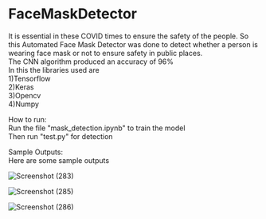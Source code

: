 # FaceMaskDetector
It is essential in these COVID times to ensure the safety of the people. So this Automated Face Mask Detector was done to detect whether a person is wearing face mask or not to ensure safety in public places. <br/>
The CNN algorithm produced an accuracy of 96% <br/>
In this the libraries used are <br/>
1)Tensorflow <br/>
2)Keras <br/>
3)Opencv <br/>
4)Numpy <br/>

How to run:<br/>
Run the file "mask_detection.ipynb" to train the model<br/>
Then run "test.py" for detection<br/>

Sample Outputs:<br/>
Here are some sample outputs

![Screenshot (283)](https://user-images.githubusercontent.com/62705750/154032230-ce8a51d5-f3f3-4ddf-a257-2df4884fbe40.png)

![Screenshot (285)](https://user-images.githubusercontent.com/62705750/154032338-fee0dd08-0187-47c3-b654-d362f1df8f0d.png)

![Screenshot (286)](https://user-images.githubusercontent.com/62705750/154032622-802fbc97-b50a-49da-970d-d7059a12b5ce.png)

